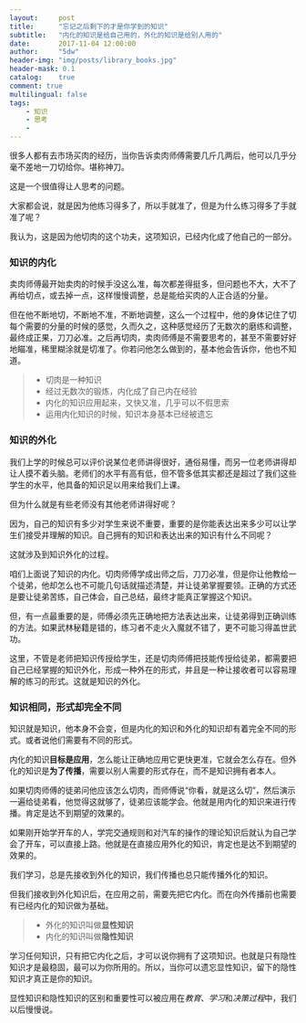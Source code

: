 ```yaml
---
layout:     post
title:      "忘记之后剩下的才是你学到的知识"
subtitle:   "内化的知识是给自己用的，外化的知识是给别人用的"
date:       2017-11-04 12:00:00
author:     "5dw"
header-img: "img/posts/library_books.jpg"
header-mask: 0.1
catalog:    true
comment: true
multilingual: false
tags:
    - 知识
    - 思考
    -
---
```


很多人都有去市场买肉的经历，当你告诉卖肉师傅需要几斤几两后，他可以几乎分毫不差地一刀切给你。堪称神刀。

这是一个很值得让人思考的问题。

大家都会说，就是因为他练习得多了，所以手就准了，但是为什么练习得多了手就准了呢？

我认为，这是因为他切肉的这个功夫，这项知识，已经内化成了他自己的一部分。

### 知识的内化

卖肉师傅最开始卖肉的时候手没这么准，每次都差得挺多，但问题也不大，大不了再给切点，或去掉一点，这样慢慢调整，总是能给买肉的人正合适的分量。

但在他不断地切，不断地不准，不断地调整，这么一个过程中，他的身体记住了切每个需要的分量的时候的感觉，久而久之，这种感觉经历了无数次的磨练和调整，最终成正果，刀刀必准。之后再切肉，卖肉师傅是不需要思考的，甚至不需要好好地瞄准，稀里糊涂就是切准了。你若问他怎么做到的，基本他会告诉你，他也不知道。

> * 切肉是一种知识
> * 经过无数次的锻炼，内化成了自己内在经验
> * 内化的知识应用起来，又快又准，几乎可以不假思索
> * 运用内化知识的时候，知识本身基本已经被遗忘

### 知识的外化

我们上学的时候总可以评价说某位老师讲得很好，通俗易懂，而另一位老师讲得却让人摸不着头脑。老师们的水平有高有低，但不管多低其实都还是超过了我们这些学生的水平，他具备的知识足以用来给我们上课。

但为什么就是有些老师没有其他老师讲得好呢？

因为，自己的知识有多少对学生来说不重要，重要的是你能表达出来多少可以让学生们接受并理解的知识。自己拥有的知识和表达出来的知识有什么不同呢？

这就涉及到知识外化的过程。

咱们上面说了知识的内化。切肉师傅学成出师之后，刀刀必准，但是你让他教给一个徒弟，他却怎么也不可能几句话就描述清楚，并让徒弟掌握要领。正确的方式还是要让徒弟苦练，自己体会，自己总结，最终才能真正掌握这个知识。

但，有一点最重要的是，师傅必须先正确地把方法表达出来，让徒弟得到正确训练的方法。如果武林秘籍是错的，练习者不走火入魔就不错了，更不可能习得盖世武功。

这里，不管是老师把知识传授给学生，还是切肉师傅把技能传授给徒弟，都需要把自己已经掌握的知识外化，形成一种外在的形式，并且是一种让接收者可以容易理解的练习的形式。这就是知识的外化。

### 知识相同，形式却完全不同

知识就是知识，他本身不会变，但是内化的知识和外化的知识却有着完全不同的形式。或者说他们需要有不同的形式。

内化的知识**目标是应用**，怎么能让正确地应用它更快更准，它就会怎么存在。但外化的知识是**为了传播**，需要以别人需要的形式存在，而不是知识拥有者本人。

如果切肉师傅的徒弟问他应该怎么切肉，而师傅说“你看，就是这么切”，然后演示一遍给徒弟看，他觉得这就够了，徒弟应该能学会。他就是用内化的知识来进行传播。肯定是达不到期望的效果的。

如果刚开始学开车的人，学完交通规则和对汽车的操作的理论知识后就认为自己学会了开车，可以直接上路。他就是在直接应用外化的知识，肯定也是达不到期望的效果的。

我们学习，总是先接收到外化的知识，我们传播也总只能传播外化的知识。

但我们接收到外化知识后，在应用之前，需要先把它内化。而在向外传播前也需要有已经内化的知识做为基础。

> * 外化的知识叫做**显性知识**
> * 内化的知识叫做**隐性知识**

学习任何知识，只有把它内化之后，才可以说你拥有了这项知识。也就是只有隐性知识才是最稳固，最可以为你所用的。所以，当你可以遗忘显性知识，留下的隐性知识才真正是你的知识。

显性知识和隐性知识的区别和重要性可以被应用在*教育*、*学习*和*决策过程*中，我们以后慢慢说。
